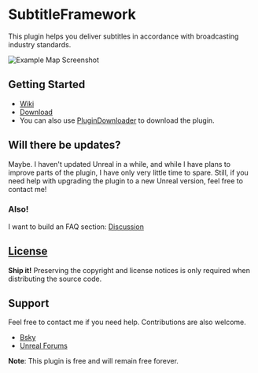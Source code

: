 # SubtitleFramework
This plugin helps you deliver subtitles in accordance with broadcasting industry standards.

![Example Map Screenshot](https://raw.githubusercontent.com/wiki/CrispClover/SubtitleFramework/images/ExampleMap.jpg)

## Getting Started
* [Wiki](https://github.com/CrispClover/SubtitleFramework/wiki)
* [Download](https://github.com/CrispClover/SubtitleFramework/releases)
* You can also use [PluginDownloader](https://www.unrealengine.com/marketplace/en-US/product/plugin-downloader) to download the plugin.

## Will there be updates?
Maybe. I haven't updated Unreal in a while, and while I have plans to improve parts of the plugin, I have only very little time to spare. Still, if you need help with upgrading the plugin to a new Unreal version, feel free to contact me!

### Also!
I want to build an FAQ section: [Discussion](https://github.com/CrispClover/SubtitleFramework/discussions/4)

## [License](LICENSE.txt)
**Ship it!** Preserving the copyright and license notices is only required when distributing the source code.

## Support
Feel free to contact me if you need help. Contributions are also welcome.
* [Bsky](https://bsky.app/profile/crispclover.com)
* [Unreal Forums](https://forums.unrealengine.com/t/crisp-subtitle-framework/737143)

**Note**: This plugin is free and will remain free forever.

